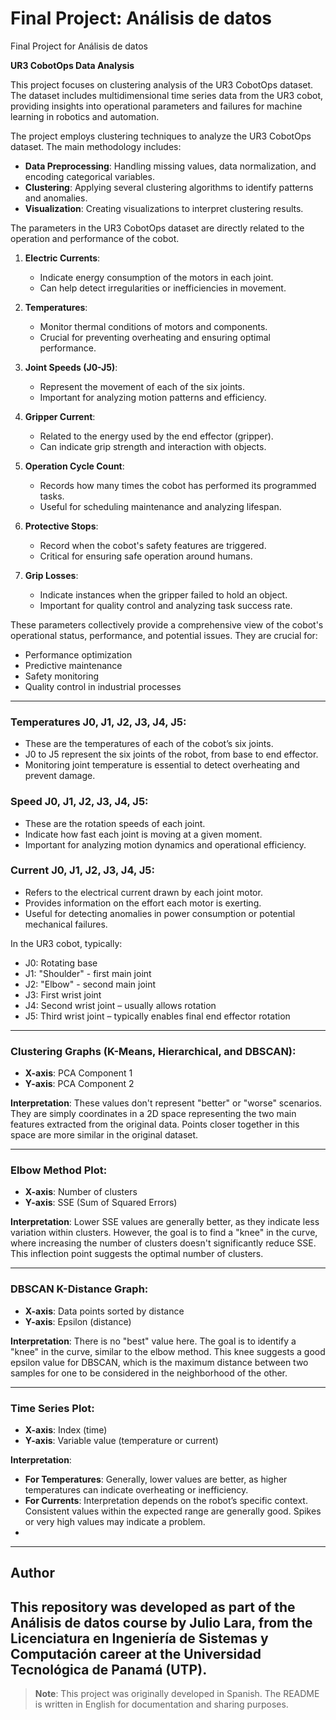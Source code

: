 # Final Project: Análisis de datos
Final Project for Análisis de datos

**UR3 CobotOps Data Analysis**

This project focuses on clustering analysis of the UR3 CobotOps dataset. The dataset includes multidimensional time series data from the UR3 cobot, providing insights into operational parameters and failures for machine learning in robotics and automation.

The project employs clustering techniques to analyze the UR3 CobotOps dataset. The main methodology includes:

- **Data Preprocessing**: Handling missing values, data normalization, and encoding categorical variables.
- **Clustering**: Applying several clustering algorithms to identify patterns and anomalies.
- **Visualization**: Creating visualizations to interpret clustering results.

The parameters in the UR3 CobotOps dataset are directly related to the operation and performance of the cobot.

1. **Electric Currents**:
   - Indicate energy consumption of the motors in each joint.
   - Can help detect irregularities or inefficiencies in movement.

2. **Temperatures**:
   - Monitor thermal conditions of motors and components.
   - Crucial for preventing overheating and ensuring optimal performance.

3. **Joint Speeds (J0-J5)**:
   - Represent the movement of each of the six joints.
   - Important for analyzing motion patterns and efficiency.

4. **Gripper Current**:
   - Related to the energy used by the end effector (gripper).
   - Can indicate grip strength and interaction with objects.

5. **Operation Cycle Count**:
   - Records how many times the cobot has performed its programmed tasks.
   - Useful for scheduling maintenance and analyzing lifespan.

6. **Protective Stops**:
   - Record when the cobot's safety features are triggered.
   - Critical for ensuring safe operation around humans.

7. **Grip Losses**:
   - Indicate instances when the gripper failed to hold an object.
   - Important for quality control and analyzing task success rate.

These parameters collectively provide a comprehensive view of the cobot's operational status, performance, and potential issues. They are crucial for:
- Performance optimization
- Predictive maintenance
- Safety monitoring
- Quality control in industrial processes

---

### Temperatures J0, J1, J2, J3, J4, J5:

- These are the temperatures of each of the cobot’s six joints.
- J0 to J5 represent the six joints of the robot, from base to end effector.
- Monitoring joint temperature is essential to detect overheating and prevent damage.

### Speed J0, J1, J2, J3, J4, J5:

- These are the rotation speeds of each joint.
- Indicate how fast each joint is moving at a given moment.
- Important for analyzing motion dynamics and operational efficiency.

### Current J0, J1, J2, J3, J4, J5:

- Refers to the electrical current drawn by each joint motor.
- Provides information on the effort each motor is exerting.
- Useful for detecting anomalies in power consumption or potential mechanical failures.

In the UR3 cobot, typically:
- J0: Rotating base
- J1: "Shoulder" - first main joint
- J2: "Elbow" - second main joint
- J3: First wrist joint
- J4: Second wrist joint – usually allows rotation
- J5: Third wrist joint – typically enables final end effector rotation

---

### Clustering Graphs (K-Means, Hierarchical, and DBSCAN):
- **X-axis**: PCA Component 1
- **Y-axis**: PCA Component 2

**Interpretation**: These values don't represent "better" or "worse" scenarios. They are simply coordinates in a 2D space representing the two main features extracted from the original data. Points closer together in this space are more similar in the original dataset.

---

### Elbow Method Plot:
- **X-axis**: Number of clusters
- **Y-axis**: SSE (Sum of Squared Errors)

**Interpretation**: Lower SSE values are generally better, as they indicate less variation within clusters. However, the goal is to find a "knee" in the curve, where increasing the number of clusters doesn't significantly reduce SSE. This inflection point suggests the optimal number of clusters.

---

### DBSCAN K-Distance Graph:
- **X-axis**: Data points sorted by distance
- **Y-axis**: Epsilon (distance)

**Interpretation**: There is no "best" value here. The goal is to identify a "knee" in the curve, similar to the elbow method. This knee suggests a good epsilon value for DBSCAN, which is the maximum distance between two samples for one to be considered in the neighborhood of the other.

---

### Time Series Plot:
- **X-axis**: Index (time)
- **Y-axis**: Variable value (temperature or current)

**Interpretation**:
- **For Temperatures**: Generally, lower values are better, as higher temperatures can indicate overheating or inefficiency.
- **For Currents**: Interpretation depends on the robot’s specific context. Consistent values within the expected range are generally good. Spikes or very high values may indicate a problem.
- 
---

## Author

This repository was developed as part of the **Análisis de datos** course by **Julio Lara**, from the **Licenciatura en Ingeniería de Sistemas y Computación** career at the **Universidad Tecnológica de Panamá (UTP)**.
---

> **Note**: This project was originally developed in Spanish. The README is written in English for documentation and sharing purposes.



